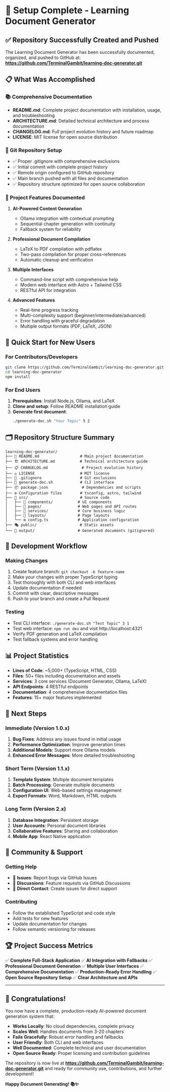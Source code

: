 # 🎉 Setup Complete - Learning Document Generator

## ✅ Repository Successfully Created and Pushed

The Learning Document Generator has been successfully documented, organized, and pushed to GitHub at:
**https://github.com/TerminalGambit/learning-doc-generator.git**

## 📋 What Was Accomplished

### 📚 Comprehensive Documentation
- **README.md**: Complete project documentation with installation, usage, and troubleshooting
- **ARCHITECTURE.md**: Detailed technical architecture and process documentation
- **CHANGELOG.md**: Full project evolution history and future roadmap
- **LICENSE**: MIT license for open source distribution

### 🔧 Git Repository Setup
- ✅ Proper .gitignore with comprehensive exclusions
- ✅ Initial commit with complete project history
- ✅ Remote origin configured to GitHub repository
- ✅ Main branch pushed with all files and documentation
- ✅ Repository structure optimized for open source collaboration

### 🎯 Project Features Documented
1. **AI-Powered Content Generation**
   - Ollama integration with contextual prompting
   - Sequential chapter generation with continuity
   - Fallback system for reliability

2. **Professional Document Compilation**
   - LaTeX to PDF compilation with pdflatex
   - Two-pass compilation for proper cross-references
   - Automatic cleanup and verification

3. **Multiple Interfaces**
   - Command-line script with comprehensive help
   - Modern web interface with Astro + Tailwind CSS
   - RESTful API for integration

4. **Advanced Features**
   - Real-time progress tracking
   - Multi-complexity support (beginner/intermediate/advanced)
   - Error handling with graceful degradation
   - Multiple output formats (PDF, LaTeX, JSON)

## 🚀 Quick Start for New Users

### For Contributors/Developers
```bash
git clone https://github.com/TerminalGambit/learning-doc-generator.git
cd learning-doc-generator
npm install
```

### For End Users
1. **Prerequisites**: Install Node.js, Ollama, and LaTeX
2. **Clone and setup**: Follow README installation guide
3. **Generate first document**: 
   ```bash
   ./generate-doc.sh "Your Topic" 5 2
   ```

## 🗂️ Repository Structure Summary

```
learning-doc-generator/
├── 📖 README.md                  # Main project documentation
├── 🏗️ ARCHITECTURE.md           # Technical architecture guide  
├── 📋 CHANGELOG.md               # Project evolution history
├── ⚖️ LICENSE                    # MIT license
├── 🚫 .gitignore                 # Git exclusions
├── 🚀 generate-doc.sh            # CLI interface
├── 📦 package.json               # Dependencies and scripts
├── ⚙️ Configuration files        # tsconfig, astro, tailwind
├── 🎨 src/                       # Source code
│   ├── 🧩 components/           # UI components
│   ├── 📄 pages/                # Web pages and API routes
│   ├── 🔧 services/             # Core business logic
│   ├── 🎯 layouts/              # Page layouts
│   └── ⚙️ config.ts             # Application configuration
├── 🎭 public/                   # Static assets
└── 📁 output/                   # Generated documents (gitignored)
```

## 🔄 Development Workflow

### Making Changes
1. Create feature branch: `git checkout -b feature-name`
2. Make your changes with proper TypeScript typing
3. Test thoroughly with both CLI and web interfaces
4. Update documentation if needed
5. Commit with clear, descriptive messages
6. Push to your branch and create a Pull Request

### Testing
- Test CLI interface: `./generate-doc.sh "Test Topic" 3 1`
- Test web interface: `npm run dev` and visit http://localhost:4321
- Verify PDF generation and LaTeX compilation
- Test fallback systems and error handling

## 📊 Project Statistics

- **Lines of Code**: ~5,000+ (TypeScript, HTML, CSS)
- **Files**: 50+ files including documentation and assets
- **Services**: 3 core services (Document Generator, Ollama, LaTeX)
- **API Endpoints**: 4 RESTful endpoints
- **Documentation**: 4 comprehensive documentation files
- **Features**: 15+ major features implemented

## 🎯 Next Steps

### Immediate (Version 1.0.x)
1. **Bug Fixes**: Address any issues found in initial usage
2. **Performance Optimization**: Improve generation times
3. **Additional Models**: Support more Ollama models
4. **Enhanced Error Messages**: More detailed troubleshooting

### Short Term (Version 1.1.x)  
1. **Template System**: Multiple document templates
2. **Batch Processing**: Generate multiple documents
3. **Configuration UI**: Web-based settings management
4. **Export Formats**: Word, Markdown, HTML outputs

### Long Term (Version 2.x)
1. **Database Integration**: Persistent storage
2. **User Accounts**: Personal document libraries
3. **Collaborative Features**: Sharing and collaboration
4. **Mobile App**: React Native application

## 🤝 Community & Support

### Getting Help
- 🐛 **Issues**: Report bugs via GitHub Issues
- 💬 **Discussions**: Feature requests via GitHub Discussions
- 📧 **Direct Contact**: Create issues for direct support

### Contributing
- Follow the established TypeScript and code style
- Add tests for new features
- Update documentation for changes
- Follow semantic versioning for releases

## 🏆 Project Success Metrics

✅ **Complete Full-Stack Application**
✅ **AI Integration with Fallbacks**
✅ **Professional Document Generation**
✅ **Multiple User Interfaces**
✅ **Comprehensive Documentation**
✅ **Production-Ready Error Handling**
✅ **Open Source Repository Setup**
✅ **Clear Architecture and APIs**

---

## 🎊 Congratulations!

You now have a complete, production-ready AI-powered document generation system that:

- **Works Locally**: No cloud dependencies, complete privacy
- **Scales Well**: Handles documents from 3-20 chapters
- **Fails Gracefully**: Robust error handling and fallbacks
- **User Friendly**: Both CLI and web interfaces
- **Well Documented**: Complete technical and user documentation
- **Open Source Ready**: Proper licensing and contribution guidelines

The repository is now live at **https://github.com/TerminalGambit/learning-doc-generator.git** and ready for community use, contributions, and further development!

**Happy Document Generating! 📚✨**
